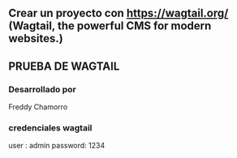 
## Crear un proyecto con https://wagtail.org/ (Wagtail, the powerful CMS for modern websites.)

## PRUEBA DE WAGTAIL

### Desarrollado por
Freddy Chamorro

### credenciales wagtail

user : admin
password: 1234